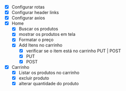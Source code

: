- [x] Configurar rotas
- [x] Configurar header links
- [x] Configurar axios
- [x] Home
  - [x] Buscar os produtos
  - [x] mostrar os produtos em tela
  - [x] Formatar o preço
  - [x] Add Itens no carrinho
    - [x] verificar se o item está no carrinho PUT | POST
    - [x] PUT
    - [x] POST
- [x] Carrinho
  - [x] Listar os produtos no carrinho
  - [x] excluir produto
  - [x] alterar quantidade do produto
